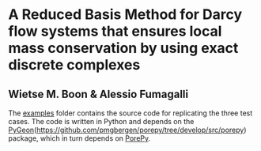 # A Reduced Basis Method for Darcy flow systems that ensures local mass conservation by using exact discrete complexes
## Wietse M. Boon & Alessio Fumagalli 

The [examples](./examples/) folder contains the source code for replicating the three test cases. The code is written in Python and depends on the [PyGeon](https://github.com/compgeo-mox/pygeon)(https://github.com/pmgbergen/porepy/tree/develop/src/porepy) package, which in turn depends on [PorePy](https://github.com/pmgbergen/porepy/tree/develop/src/porepy).